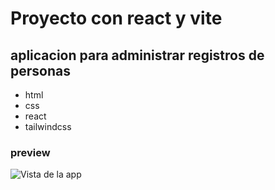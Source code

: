 # Proyecto con react y vite
## aplicacion para administrar registros de personas

* html 
* css
* react
* tailwindcss

### preview
![Vista de la app]()
